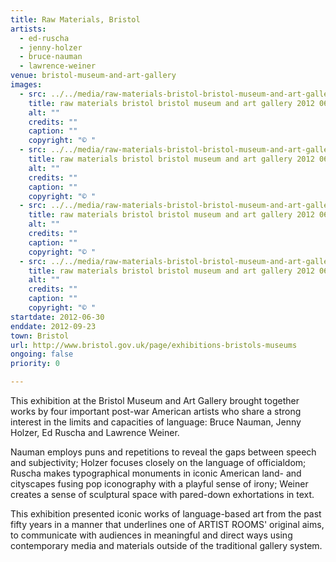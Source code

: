 ```yaml
---
title: Raw Materials, Bristol
artists:
  - ed-ruscha
  - jenny-holzer
  - bruce-nauman
  - lawrence-weiner
venue: bristol-museum-and-art-gallery
images:
  - src: ../../media/raw-materials-bristol-bristol-museum-and-art-gallery-2012-06-30-0.webp
    title: raw materials bristol bristol museum and art gallery 2012 06 30 0
    alt: ""
    credits: ""
    caption: ""
    copyright: "© "
  - src: ../../media/raw-materials-bristol-bristol-museum-and-art-gallery-2012-06-30-1.webp
    title: raw materials bristol bristol museum and art gallery 2012 06 30 1
    alt: ""
    credits: ""
    caption: ""
    copyright: "© "
  - src: ../../media/raw-materials-bristol-bristol-museum-and-art-gallery-2012-06-30-2.webp
    title: raw materials bristol bristol museum and art gallery 2012 06 30 2
    alt: ""
    credits: ""
    caption: ""
    copyright: "© "
  - src: ../../media/raw-materials-bristol-bristol-museum-and-art-gallery-2012-06-30-3.webp
    title: raw materials bristol bristol museum and art gallery 2012 06 30 3
    alt: ""
    credits: ""
    caption: ""
    copyright: "© "
startdate: 2012-06-30
enddate: 2012-09-23
town: Bristol
url: http://www.bristol.gov.uk/page/exhibitions-bristols-museums
ongoing: false
priority: 0

---
```


This exhibition at the Bristol Museum and Art Gallery brought together works by four important post-war American artists who share a strong interest in the limits and capacities of language: Bruce Nauman, Jenny Holzer, Ed Ruscha and Lawrence Weiner.

Nauman employs puns and repetitions to reveal the gaps between speech and subjectivity; Holzer focuses closely on the language of officialdom; Ruscha makes typographical monuments in iconic American land- and cityscapes fusing pop iconography with a playful sense of irony; Weiner creates a sense of sculptural space with pared-down exhortations in text.

This exhibition presented iconic works of language-based art from the past fifty years in a manner that underlines one of ARTIST ROOMS' original aims, to communicate with audiences in meaningful and direct ways using contemporary media and materials outside of the traditional gallery system.